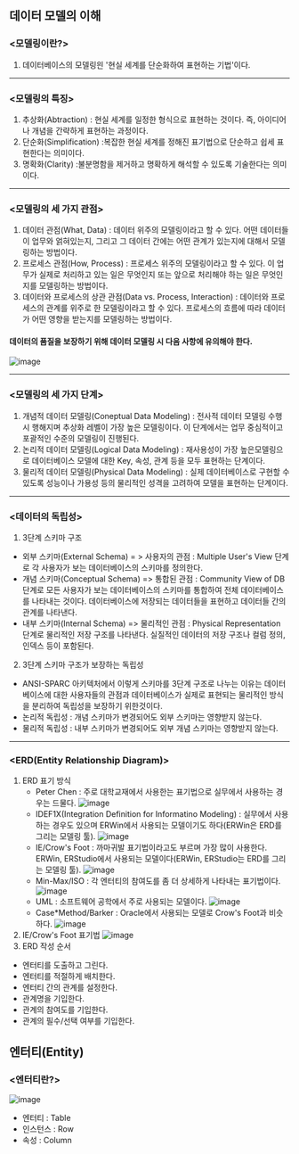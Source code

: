 데이터 모델의 이해
-----------------

### <모델링이란?>
1) 데이터베이스의 모델링읜 '현실 세계를 단순화하여 표현하는 기법'이다.
- - -
### <모델링의 특징>
1) 추상화(Abtraction) : 현실 세계를 일정한 형식으로 표현하는 것이다. 즉, 아이디어나 개념을 간략하게 표현하는 과정이다.
2) 단순화(Simplification) :복잡한 현실 세계를 정해진 표기법으로 단순하고 쉽세 표현한다는 의미이다.
3) 명확화(Clarity) :불분명함을 제거하고 명확하게 해석할 수 있도록 기술한다는 의미이다.
- - -
### <모델링의 세 가지 관점>
1) 데이터 관점(What, Data) : 데이터 위주의 모델링이라고 할 수 있다. 어떤 데이터들이 업무와 얽혀있는지, 그리고 그 데이터 간에는 어떤 관계가 있는지에 대해서 모델링하는 방법이다.
2) 프로세스 관점(How, Process) : 프로세스 위주의 모델링이라고 할 수 있다. 이 업무가 실제로 처리하고 있는 일은 무엇인지 또는 앞으로 처리해야 하는 일은 무엇인지를 모델링하는 방법이다.
3) 데이터와 프로세스의 상관 관점(Data vs. Process, Interaction) : 데이터와 프로세스의 관계를 위주로 한 모델링이라고 할 수 있다. 프로세스의 흐름에 따라 데이터가 어떤 영향을 받는지를 모델링하는 방법이다.

#### 데이터의 품질을 보장하기 위해 데이터 모델링 시 다음 사항에 유의해야 한다.
![image](https://github.com/user-attachments/assets/a019af0c-b631-4f49-b78c-327571395bd1)
- - -
### <모델링의 세 가지 단계>
1) 개념적 데이터 모델링(Coneptual Data Modeling) : 전사적 데이터 모델링 수행 시 행해지며 추상화 레벨이 가장 높은 모델링이다. 이 단계에서는 업무 중심적이고 포괄적인 수준의 모델링이 진행된다.
2) 논리적 데이터 모델링(Logical Data Modeling) : 재사용성이 가장 높은모델링으로 데이터베이스 모델에 대한 Key, 속성, 관계 등을 모두 표현하는 단계이다.
3) 물리적 데이터 모델링(Physical Data Modeling) : 실제 데이터베이스로 구현할 수 있도록 성능이나 가용성 등의 물리적인 성격을 고려하여 모델을 표현하는 단계이다.
- - -
### <데이터의 독립성>
1) 3단계 스키마 구조
  - 외부 스키마(External Schema) = > 사용자의 관점 : Multiple User's View 단계로 각 사용자가 보는 데이터베이스의 스키마를 정의한다.
  - 개념 스키마(Conceptual Schema) => 통합된 관점 : Community View of DB 단계로 모든 사용자가 보는 데이터베이스의 스키마를 통합하여 전체 데이터베이스를 나타내는 것이다. 데이터베이스에 저장되는 데이터들을 표현하고 데이터들 간의 관계를 나타낸다.
  - 내부 스키마(Internal Schema) => 물리적인 관점 : Physical Representation 단계로 물리적인 저장 구조를 나타낸다. 실질적인 데이터의 저장 구조나 컬럼 정의, 인덱스 등이 포함된다.
2) 3단계 스키마 구조가 보장하는 독립성
  - ANSI-SPARC 아키텍처에서 이렇게 스키마를 3단계 구조로 나누는 이유는 데이터베이스에 대한 사용자들의 관점과 데이터베이스가 실제로 표현되는 물리적인 방식을 분리하여 독립성을 보장하기 위한것이다.
  - 논리적 독립성 : 개념 스키마가 변경되어도 외부 스키마는 영향받지 않는다.
  - 물리적 독립성 : 내부 스키마가 변경되어도 외부 개념 스키마는 영향받지 않는다.
- - -
### <ERD(Entity Relationship Diagram)>
1) ERD 표기 방식
   - Peter Chen : 주로 대학교재에서 사용한는 표기법으로 실무에서 사용하는 경우는 드물다.
   ![image](https://github.com/user-attachments/assets/37f6b7a4-5781-4c7d-b7a7-fb6739806c24)
   - IDEF1X(Integration Definition for Informatino Modeling) : 실무에서 사용하는 경우도 있으며 ERWin에서 사용되는 모델이기도 하다(ERWin은 ERD를 그리는 모델링 툴).
   ![image](https://github.com/user-attachments/assets/54f84a5c-b3be-4b93-a1c7-13f81c57bc04)
   - IE/Crow's Foot : 까마귀발 표기법이라고도 부르며 가장 많이 사용한다. ERWin, ERStudio에서 사용되는 모델이다(ERWin, ERStudio는 ERD를 그리는 모델링 툴).
   ![image](https://github.com/user-attachments/assets/d63f70e1-5b0a-4e1e-ab56-df50a39ef169)
   - Min-Max/ISO : 각 엔터티의 참여도를 좀 더 상세하게 나타내는 표기법이다.
   ![image](https://github.com/user-attachments/assets/388d49ae-692b-4d03-ad3e-c1f0224dc504)
   - UML : 소프트웨어 공학에서 주로 사용되는 모델이다.
   ![image](https://github.com/user-attachments/assets/e1026f4d-dfb9-4798-9a7e-8094031d6c3d)
   - Case*Method/Barker : Oracle에서 사용되는 모델로 Crow's Foot과 비슷하다.
   ![image](https://github.com/user-attachments/assets/b82d0c52-14ed-4fc5-8cc4-c2d02134493e)
2) IE/Crow's Foot 표기법
![image](https://github.com/user-attachments/assets/2e6cd237-43db-4d77-931a-b2911e1f9f52)
3) ERD 작성 순서
- 엔터티를 도출하고 그린다.
- 엔터티를 적절하게 배치한다.
- 엔터티 간의 관계를 설정한다.
- 관계명을 기입한다.
- 관계의 참여도를 기입한다.
- 관계의 필수/선택 여부를 기입한다.

엔터티(Entity)
-------------

### <엔터티란?>	
![image](https://github.com/user-attachments/assets/eaaebfec-07bf-4729-a948-f7edc46cc658)
- 엔터티 : Table
- 인스턴스 : Row
- 속성 : Column





